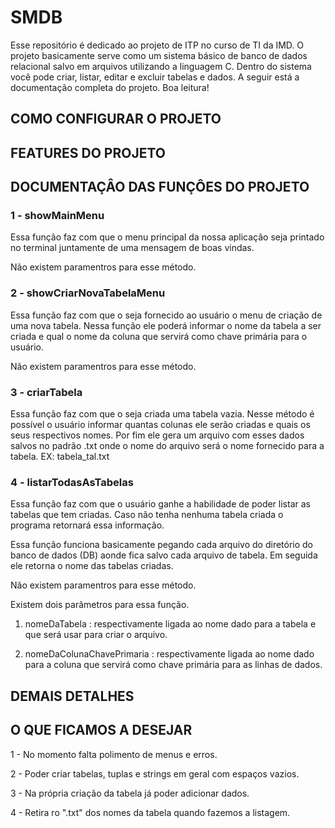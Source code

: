 # SMDB
Esse repositório é dedicado ao projeto de ITP no curso de TI da IMD. O projeto basicamente serve como um sistema básico de banco de dados relacional salvo em arquivos utilizando a linguagem C. Dentro do sistema você pode criar, listar, editar e excluir tabelas e dados. A seguir está a documentação completa do projeto. Boa leitura!

## COMO CONFIGURAR O PROJETO

## FEATURES DO PROJETO

## DOCUMENTAÇÂO DAS FUNÇÔES DO PROJETO

### 1 - showMainMenu
Essa função faz com que o menu principal da nossa aplicação seja printado no terminal juntamente de uma mensagem de boas vindas.

Não existem paramentros para esse método.

### 2 - showCriarNovaTabelaMenu
Essa função faz com que o seja fornecido ao usuário o menu de criação de uma nova tabela. Nessa função ele poderá informar o nome da tabela a ser criada e qual o nome da coluna que servirá como chave primária para o usuário.

Não existem paramentros para esse método.

### 3 - criarTabela
Essa função faz com que o seja criada uma tabela vazia. Nesse método é possível o usuário informar quantas colunas ele serão criadas e quais os seus respectivos nomes. Por fim ele gera um arquivo com esses dados salvos no padrão .txt onde o nome do arquivo será o nome fornecido para a tabela. EX: tabela_tal.txt

### 4 - listarTodasAsTabelas
Essa função faz com que o usuário ganhe a habilidade de poder listar as tabelas que tem criadas. Caso não tenha nenhuma tabela criada o programa retornará essa informação.

Essa função funciona basicamente pegando cada arquivo do diretório do banco de dados (DB) aonde fica salvo cada arquivo de tabela. Em seguida ele retorna o nome das tabelas criadas.

Não existem paramentros para esse método.

Existem dois parâmetros para essa função. 

1. nomeDaTabela : respectivamente ligada ao nome dado para a tabela e que será usar para criar o arquivo.
   
3. nomeDaColunaChavePrimaria : respectivamente ligada ao nome dado para a coluna que servirá como chave primária para as linhas de dados.

## DEMAIS DETALHES

## O QUE FICAMOS A DESEJAR

1 - No momento falta polimento de menus e erros.

2 - Poder criar tabelas, tuplas e strings em geral com espaços vazios.

3 - Na própria criação da tabela já poder adicionar dados.

4 - Retira ro ".txt" dos nomes da tabela quando fazemos a listagem.
